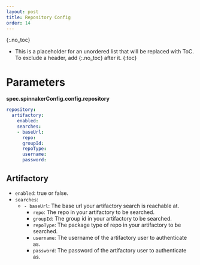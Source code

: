 ```yaml
---
layout: post
title: Repository Config
order: 14
---
```


{:.no_toc}
* This is a placeholder for an unordered list that will be replaced with ToC. To exclude a header, add {:.no_toc} after it.
{:toc}

# Parameters

**spec.spinnakerConfig.config.repository**

```yaml
repository:
  artifactory:
    enabled:
    searches:
    - baseUrl:
      repo:
      groupId:
      repoType:
      username:
      password:
```

## Artifactory

- `enabled`: true or false.
- `searches`:
    - `- baseUrl`: The base url your artifactory search is reachable at.
      - `repo`: The repo in your artifactory to be searched.
      - `groupId`: The group id in your artifactory to be searched.
      - `repoType`: The package type of repo in your artifactory to be searched.
      - `username`: The username of the artifactory user to authenticate as.
      - `password`: The password of the artifactory user to authenticate as.
